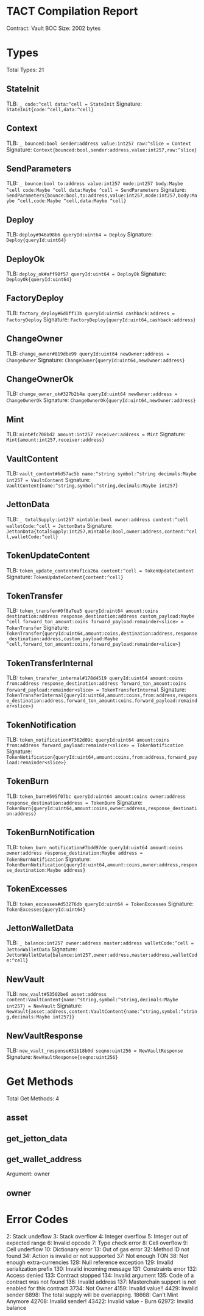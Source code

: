 # TACT Compilation Report
Contract: Vault
BOC Size: 2002 bytes

# Types
Total Types: 21

## StateInit
TLB: `_ code:^cell data:^cell = StateInit`
Signature: `StateInit{code:^cell,data:^cell}`

## Context
TLB: `_ bounced:bool sender:address value:int257 raw:^slice = Context`
Signature: `Context{bounced:bool,sender:address,value:int257,raw:^slice}`

## SendParameters
TLB: `_ bounce:bool to:address value:int257 mode:int257 body:Maybe ^cell code:Maybe ^cell data:Maybe ^cell = SendParameters`
Signature: `SendParameters{bounce:bool,to:address,value:int257,mode:int257,body:Maybe ^cell,code:Maybe ^cell,data:Maybe ^cell}`

## Deploy
TLB: `deploy#946a98b6 queryId:uint64 = Deploy`
Signature: `Deploy{queryId:uint64}`

## DeployOk
TLB: `deploy_ok#aff90f57 queryId:uint64 = DeployOk`
Signature: `DeployOk{queryId:uint64}`

## FactoryDeploy
TLB: `factory_deploy#6d0ff13b queryId:uint64 cashback:address = FactoryDeploy`
Signature: `FactoryDeploy{queryId:uint64,cashback:address}`

## ChangeOwner
TLB: `change_owner#819dbe99 queryId:uint64 newOwner:address = ChangeOwner`
Signature: `ChangeOwner{queryId:uint64,newOwner:address}`

## ChangeOwnerOk
TLB: `change_owner_ok#327b2b4a queryId:uint64 newOwner:address = ChangeOwnerOk`
Signature: `ChangeOwnerOk{queryId:uint64,newOwner:address}`

## Mint
TLB: `mint#fc708bd2 amount:int257 receiver:address = Mint`
Signature: `Mint{amount:int257,receiver:address}`

## VaultContent
TLB: `vault_content#6d57ac5b name:^string symbol:^string decimals:Maybe int257 = VaultContent`
Signature: `VaultContent{name:^string,symbol:^string,decimals:Maybe int257}`

## JettonData
TLB: `_ totalSupply:int257 mintable:bool owner:address content:^cell walletCode:^cell = JettonData`
Signature: `JettonData{totalSupply:int257,mintable:bool,owner:address,content:^cell,walletCode:^cell}`

## TokenUpdateContent
TLB: `token_update_content#af1ca26a content:^cell = TokenUpdateContent`
Signature: `TokenUpdateContent{content:^cell}`

## TokenTransfer
TLB: `token_transfer#0f8a7ea5 queryId:uint64 amount:coins destination:address response_destination:address custom_payload:Maybe ^cell forward_ton_amount:coins forward_payload:remainder<slice> = TokenTransfer`
Signature: `TokenTransfer{queryId:uint64,amount:coins,destination:address,response_destination:address,custom_payload:Maybe ^cell,forward_ton_amount:coins,forward_payload:remainder<slice>}`

## TokenTransferInternal
TLB: `token_transfer_internal#178d4519 queryId:uint64 amount:coins from:address response_destination:address forward_ton_amount:coins forward_payload:remainder<slice> = TokenTransferInternal`
Signature: `TokenTransferInternal{queryId:uint64,amount:coins,from:address,response_destination:address,forward_ton_amount:coins,forward_payload:remainder<slice>}`

## TokenNotification
TLB: `token_notification#7362d09c queryId:uint64 amount:coins from:address forward_payload:remainder<slice> = TokenNotification`
Signature: `TokenNotification{queryId:uint64,amount:coins,from:address,forward_payload:remainder<slice>}`

## TokenBurn
TLB: `token_burn#595f07bc queryId:uint64 amount:coins owner:address response_destination:address = TokenBurn`
Signature: `TokenBurn{queryId:uint64,amount:coins,owner:address,response_destination:address}`

## TokenBurnNotification
TLB: `token_burn_notification#7bdd97de queryId:uint64 amount:coins owner:address response_destination:Maybe address = TokenBurnNotification`
Signature: `TokenBurnNotification{queryId:uint64,amount:coins,owner:address,response_destination:Maybe address}`

## TokenExcesses
TLB: `token_excesses#d53276db queryId:uint64 = TokenExcesses`
Signature: `TokenExcesses{queryId:uint64}`

## JettonWalletData
TLB: `_ balance:int257 owner:address master:address walletCode:^cell = JettonWalletData`
Signature: `JettonWalletData{balance:int257,owner:address,master:address,walletCode:^cell}`

## NewVault
TLB: `new_vault#53502be6 asset:address content:VaultContent{name:^string,symbol:^string,decimals:Maybe int257} = NewVault`
Signature: `NewVault{asset:address,content:VaultContent{name:^string,symbol:^string,decimals:Maybe int257}}`

## NewVaultResponse
TLB: `new_vault_response#31b18b0d seqno:uint256 = NewVaultResponse`
Signature: `NewVaultResponse{seqno:uint256}`

# Get Methods
Total Get Methods: 4

## asset

## get_jetton_data

## get_wallet_address
Argument: owner

## owner

# Error Codes
2: Stack undeflow
3: Stack overflow
4: Integer overflow
5: Integer out of expected range
6: Invalid opcode
7: Type check error
8: Cell overflow
9: Cell underflow
10: Dictionary error
13: Out of gas error
32: Method ID not found
34: Action is invalid or not supported
37: Not enough TON
38: Not enough extra-currencies
128: Null reference exception
129: Invalid serialization prefix
130: Invalid incoming message
131: Constraints error
132: Access denied
133: Contract stopped
134: Invalid argument
135: Code of a contract was not found
136: Invalid address
137: Masterchain support is not enabled for this contract
3734: Not Owner
4159: Invalid value!!
4429: Invalid sender
6898: The total supply will be overlapping.
18668: Can't Mint Anymore
42708: Invalid sender!
43422: Invalid value - Burn
62972: Invalid balance